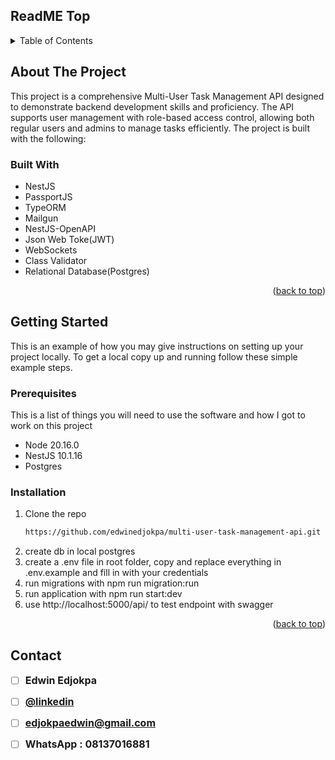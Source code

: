 ## ReadME Top

<!-- TABLE OF CONTENTS -->
<details>
  <summary>Table of Contents</summary>
  <ol>
    <li>
      <a href="#about-the-project">About The Project</a>
    <li>
      <a href="#built-with">Built With</a>
    <li>
      <a href="#getting-started">Getting Started</a>
    <li>
      <a href="#prerequisites">Prerequisites</a>
    <li>
      <a href="#installation">Installation</a>
    <li>
      <a href="#contact">Contact</a>
  </ol>
</details>

<!-- ABOUT THE PROJECT -->

## About The Project

This project is a comprehensive Multi-User Task Management API designed to demonstrate backend development skills and proficiency. The API supports user management with role-based access control, allowing both regular users and admins to manage tasks efficiently. The project is built with the following:

### Built With

- NestJS
- PassportJS
- TypeORM
- Mailgun
- NestJS-OpenAPI
- Json Web Toke(JWT)
- WebSockets
- Class Validator
- Relational Database(Postgres)

<p align="right">(<a href="#readme-top">back to top</a>)</p>

<!-- GETTING STARTED -->

## Getting Started

This is an example of how you may give instructions on setting up your project locally.
To get a local copy up and running follow these simple example steps.

### Prerequisites

This is a list of things you will need to use the software and how I got to work on this project

- Node 20.16.0
- NestJS 10.1.16
- Postgres

### Installation

1. Clone the repo
   ```sh
   https://github.com/edwinedjokpa/multi-user-task-management-api.git
   ```
2. create db in local postgres
3. create a .env file in root folder, copy and replace everything in .env.example and fill in with your credentials
4. run migrations with npm run migration:run
5. run application with npm run start:dev
6. use http://localhost:5000/api/ to test endpoint with swagger

<p align="right">(<a href="#readme-top">back to top</a>)</p>

<!-- CONTACT -->

## Contact

- [ ] <span style="font-size: 16px; font-weight: bold;">Edwin Edjokpa</span>

- [ ] <span style="font-size: 16px; font-weight: bold;">[@linkedin](https://www.linkedin.com/in/edwinedjokpa/)</span>

- [ ] <span style="font-size: 16px; font-weight: bold;">edjokpaedwin@gmail.com</span>

- [ ] <span style="font-size: 16px; font-weight: bold;">WhatsApp : 08137016881</span>
